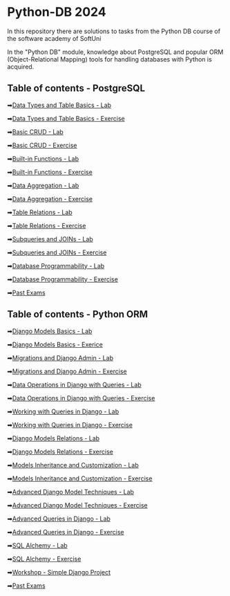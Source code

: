 # Python-DB 2024
In this repository there are solutions to tasks from the Python DB course of the software academy of SoftUni

In the "Python DB" module, knowledge about PostgreSQL and popular ORM (Object-Relational Mapping) tools for handling databases with Python is acquired.

## Table of contents - PostgreSQL

➡[Data Types and Table Basics - Lab](https://github.com/GeorgiDN/Python-DB/tree/main/01_PostgreSQL/Data%20Types%20and%20Table%20Basics%20-%20Lab)

➡[Data Types and Table Basics - Exercise](https://github.com/GeorgiDN/Python-DB/tree/main/01_PostgreSQL/Data%20Types%20and%20Table%20Basics%20-%20Exercise)

➡[Basic CRUD - Lab](https://github.com/GeorgiDN/Python-DB/tree/main/01_PostgreSQL/Basic%20CRUD%20-%20Lab)

➡[Basic CRUD - Exercise](https://github.com/GeorgiDN/Python-DB/tree/main/01_PostgreSQL/Basic%20CRUD%20-%20Exercise)

➡[Built-in Functions - Lab](https://github.com/GeorgiDN/Python-DB/tree/main/01_PostgreSQL/Built-in%20Functions%20-%20Lab)

➡[Built-in Functions - Exercise](https://github.com/GeorgiDN/Python-DB/tree/main/01_PostgreSQL/Built-in%20Functions%20-%20Exercise)

➡[Data Aggregation - Lab](https://github.com/GeorgiDN/Python-DB/tree/main/01_PostgreSQL/Data%20Aggregation%20-%20Lab)

➡[Data Aggregation - Exercise](https://github.com/GeorgiDN/Python-DB/tree/main/01_PostgreSQL/Data%20Aggregation%20-%20Exercise)

➡[Table Relations - Lab](https://github.com/GeorgiDN/Python-DB/tree/main/01_PostgreSQL/Table%20Relations%20-%20Lab)

➡[Table Relations - Exercise](https://github.com/GeorgiDN/Python-DB/tree/main/01_PostgreSQL/Table%20Relations%20-%20Exercise)

➡[Subqueries and JOINs - Lab](https://github.com/GeorgiDN/Python-DB/tree/main/01_PostgreSQL/Subqueries%20and%20JOINs%20-%20Lab)

➡[Subqueries and JOINs - Exercise](https://github.com/GeorgiDN/Python-DB/tree/main/01_PostgreSQL/Subqueries%20and%20JOINs%20-%20Exercise)

➡[Database Programmability - Lab](https://github.com/GeorgiDN/Python-DB/tree/main/01_PostgreSQL/Database%20Programmability%20-%20Lab)

➡[Database Programmability - Exercise](https://github.com/GeorgiDN/Python-DB/tree/main/01_PostgreSQL/Database%20Programmability%20-%20Exercise)

➡[Past Exams](https://github.com/GeorgiDN/Python-DB/tree/main/01_PostgreSQL/Past_Exams)



## Table of contents - Python ORM
➡[Django Models Basics - Lab](https://github.com/GeorgiDN/Python-DB/tree/main/02.Python%20ORM/4.Django%20Models%20Basics%20-%20Lab)

➡[Django Models Basics - Exerice](https://github.com/GeorgiDN/Python-DB/tree/main/02.Python%20ORM/5.Django%20Models%20Basics%20-%20Exercise)

➡[Migrations and Django Admin - Lab](https://github.com/GeorgiDN/Python-DB/tree/main/02.Python%20ORM/6.Migrations%20and%20Django%20Admin%20-%20Lab)

➡[Migrations and Django Admin - Exercise](https://github.com/GeorgiDN/Python-DB/tree/main/02.Python%20ORM/7.Migrations%20and%20Django%20Admin%20-%20Exercise)

➡[Data Operations in Django with Queries - Lab](https://github.com/GeorgiDN/Python-DB/tree/main/02.Python%20ORM/8.Data%20Operations%20in%20Django%20with%20Queries%20-%20Lab)

➡[Data Operations in Django with Queries - Exercise](https://github.com/GeorgiDN/Python-DB/tree/main/02.Python%20ORM/9.Data%20Operations%20in%20Django%20with%20Queries%20-%20Exercise)

➡[Working with Queries in Django - Lab](https://github.com/GeorgiDN/Python-DB/tree/main/02.Python%20ORM/10.Working%20with%20Queries%20in%20Django%20-%20Lab)

➡[Working with Queries in Django - Exercise](https://github.com/GeorgiDN/Python-DB/tree/main/02.Python%20ORM/11.Working%20with%20Queries%20in%20Django%20-%20Exercise)

➡[Django Models Relations - Lab](https://github.com/GeorgiDN/Python-DB/tree/main/02.Python%20ORM/12.Django%20Models%20Relations%20-%20Lab)

➡[Django Models Relations - Exercise](https://github.com/GeorgiDN/Python-DB/tree/main/02.Python%20ORM/13.Django%20Models%20Relations%20-%20Exercise)

➡[Models Inheritance and Customization - Lab](https://github.com/GeorgiDN/Python-DB/tree/main/02.Python%20ORM/14.Models%20Inheritance%20and%20Customization%20-%20Lab)

➡[Models Inheritance and Customization - Exercise](https://github.com/GeorgiDN/Python-DB/tree/main/02.Python%20ORM/15.Models%20Inheritance%20and%20Customization%20-%20Exercise)

➡[Advanced Django Model Techniques - Lab](https://github.com/GeorgiDN/Python-DB/tree/main/02.Python%20ORM/16.Advanced%20Django%20Model%20Techniques%20-%20Lab)

➡[Advanced Django Model Techniques - Exercise](https://github.com/GeorgiDN/Python-DB/tree/main/02.Python%20ORM/17.Advanced%20Django%20Model%20Techniques%20-%20Exercise)

➡[Advanced Queries in Django - Lab](https://github.com/GeorgiDN/Python-DB/tree/main/02.Python%20ORM/18.Advanced%20Queries%20in%20Django%20-%20Lab)

➡[Advanced Queries in Django - Exercise](https://github.com/GeorgiDN/Python-DB/tree/main/02.Python%20ORM/19.Advanced%20Queries%20in%20Django%20-%20Exercise)

➡[SQL Alchemy - Lab](https://github.com/GeorgiDN/Python-DB/tree/main/02.Python%20ORM/20.SQL%20Alchemy%20-%20Lab)

➡[SQL Alchemy - Exercise](https://github.com/GeorgiDN/Python-DB/tree/main/02.Python%20ORM/21.SQL%20Alchemy%20-%20Exercise)

➡[Workshop - Simple Django Project](https://github.com/GeorgiDN/Python-DB/tree/main/02.Python%20ORM/Workshop%20-%20Simple%20Django%20Project/fruitipediaApp)

➡[Past Exams](https://github.com/GeorgiDN/Python-DB/tree/main/02.Python%20ORM/Past%20Exams)
